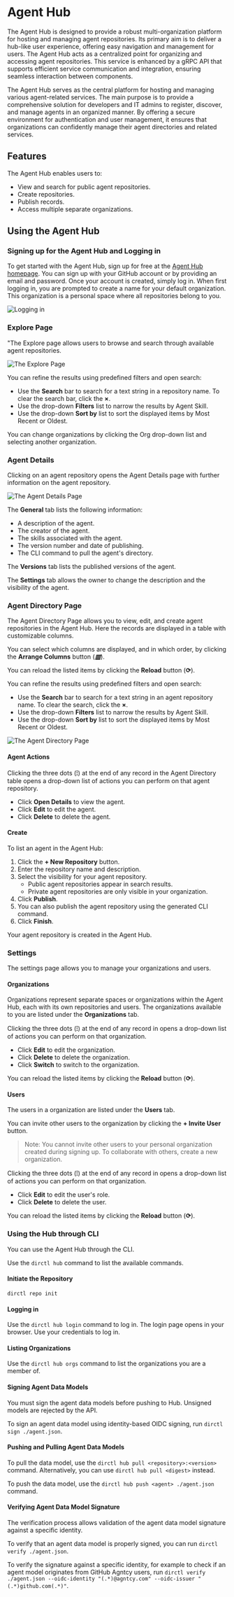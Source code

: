 # Agent Hub

The Agent Hub is designed to provide a robust multi-organization platform for hosting and managing agent repositories. Its primary aim is to deliver a hub-like user experience, offering easy navigation and management for users. The Agent Hub acts as a centralized point for organizing and accessing agent repositories. This service is enhanced by a gRPC API that supports efficient service communication and integration, ensuring seamless interaction between components.

The Agent Hub serves as the central platform for hosting and managing various agent-related services. The main purpose is to provide a comprehensive solution for developers and IT admins to register, discover, and manage agents in an organized manner. By offering a secure environment for authentication and user management, it ensures that organizations can confidently manage their agent directories and related services.

## Features

The Agent Hub enables users to:

* View and search for public agent repositories.
* Create repositories.
* Publish records.
* Access multiple separate organizations.

## Using the Agent Hub

### Signing up for the Agent Hub and Logging in

To get started with the Agent Hub, sign up for free at the [Agent Hub homepage](https://hub.agntcy.org/). You can sign up with your GitHub account or by providing an email and password. Once your account is created, simply log in. When first logging in, you are prompted to create a name for your default organization. This organization is a personal space where all repositories belong to you.

![Logging in](../_static/login.png)

### Explore Page

"The Explore page allows users to browse and search through available agent repositories.

![The Explore Page](../_static/explore.png)

You can refine the results using predefined filters and open search:

* Use the **Search** bar to search for a text string in a repository name. To clear the search bar, click the **×**.
* Use the drop-down **Filters** list to narrow the results by Agent Skill.
* Use the drop-down **Sort by** list to sort the displayed items by Most Recent or Oldest.

You can change organizations by clicking the Org drop-down list and selecting another organization.

### Agent Details

Clicking on an agent repository opens the Agent Details page with further information on the agent repository.

![The Agent Details Page](../_static/agent.png)

The **General** tab lists the following information:

* A description of the agent.
* The creator of the agent.
* The skills associated with the agent.
* The version number and date of publishing.
* The CLI command to pull the agent's directory.

The **Versions** tab lists the published versions of the agent.

The **Settings** tab allows the owner to change the description and the visibility of the agent.

### Agent Directory Page

The Agent Directory Page allows you to view, edit, and create agent repositories in the Agent Hub. Here the records are displayed in a table with customizable columns.

You can select which columns are displayed, and in which order, by clicking the **Arrange Columns** button (***▥***).

You can reload the listed items by clicking the **Reload** button (**⟳**).

You can refine the results using predefined filters and open search:

* Use the **Search** bar to search for a text string in an agent repository name. To clear the search, click the **×**.
* Use the drop-down **Filters** list to narrow the results by Agent Skill.
* Use the drop-down **Sort by** list to sort the displayed items by Most Recent or Oldest.

![The Agent Directory Page](../_static/directory.png)

#### Agent Actions

Clicking the three dots (**⁝**) at the end of any record in the Agent Directory table opens a drop-down list of actions you can perform on that agent repository.

* Click **Open Details** to view the agent.
* Click **Edit** to edit the agent.
* Click **Delete** to delete the agent.

#### Create

To list an agent in the Agent Hub:

1. Click the **+ New Repository** button.
1. Enter the repository name and description.
1. Select the visibility for your agent repository.
    * Public agent repositories appear in search results.
    * Private agent repositories are only visible in your organization.
1. Click **Publish**.
1. You can also publish the agent repository using the generated CLI command.
1. Click **Finish**.

Your agent repository is created in the Agent Hub.

### Settings

The settings page allows you to manage your organizations and users.

#### Organizations

Organizations represent separate spaces or organizations within the Agent Hub, each with its own repositories and users. The organizations available to you are listed under the **Organizations** tab.

Clicking the three dots (**⁝**) at the end of any record in opens a drop-down list of actions you can perform on that organization.

* Click **Edit** to edit the organization.
* Click **Delete** to delete the organization.
* Click **Switch** to switch to the organization.

You can reload the listed items by clicking the **Reload** button (**⟳**).

#### Users

The users in a organization are listed under the **Users** tab.

You can invite other users to the organization by clicking the **+ Invite User** button.

> Note:
> You cannot invite other users to your personal organization created during signing up. To collaborate with others, create a new organization.

Clicking the three dots (**⁝**) at the end of any record in opens a drop-down list of actions you can perform on that organization.

* Click **Edit** to edit the user's role.
* Click **Delete** to delete the user.

You can reload the listed items by clicking the **Reload** button (**⟳**).

### Using the Hub through CLI

You can use the Agent Hub through the CLI.

Use the `dirctl hub` command to list the available commands.

#### Initiate the Repository

```
dirctl repo init
```

#### Logging in

Use the `dirctl hub login` command to log in. The login page opens in your browser. Use your credentials to log in.

#### Listing Organizations

Use the `dirctl hub orgs` command to list the organizations you are a member of.

#### Signing Agent Data Models

You must sign the agent data models before pushing to Hub. Unsigned models are rejected by the API. 

To sign an agent data model using identity-based OIDC signing, run `dirctl sign ./agent.json`.

#### Pushing and Pulling Agent Data Models

To pull the data model, use the `dirctl hub pull <repository>:<version>` command. Alternatively, you can use `dirctl hub pull <digest>` instead.

To push the data model, use the `dirctl hub push <agent> ./agent.json` command.

#### Verifying Agent Data Model Signature

The verification process allows validation of the agent data model signature against a specific identity.

To verify that an agent data model is properly signed, you can run `dirctl verify ./agent.json`.

To verify the signature against a specific identity, for example to check if an agent model originates from GitHub Agntcy users, run `dirctl verify ./agent.json --oidc-identity "(.*)@agntcy.com" --oidc-issuer "(.*)github.com(.*)"`.
